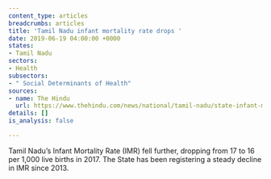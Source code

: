 ```yaml
---
content_type: articles
breadcrumbs: articles
title: 'Tamil Nadu infant mortality rate drops '
date: 2019-06-19 04:00:00 +0000
states:
- Tamil Nadu
sectors:
- Health
subsectors:
- " Social Determinants of Health"
sources:
- name: The Hindu
  url: https://www.thehindu.com/news/national/tamil-nadu/state-infant-mortality-rate-drops-by-one-point/article27903478.ece
details: []
is_analysis: false

---
```

Tamil Nadu’s Infant Mortality Rate (IMR) fell further, dropping from 17 to 16 per 1,000 live births in 2017. The State has been registering a steady decline in IMR since 2013.